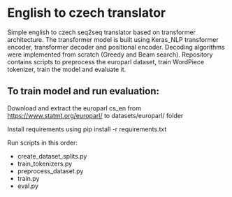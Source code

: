 # English to czech translator
Simple english to czech seq2seq translator based on transformer architecture. The transformer model is built using Keras_NLP transformer encoder, transformer decoder and positional encoder. Decoding algorithms were implemented from scratch (Greedy and Beam search). Repository contains scripts to preprocess the europarl dataset, train WordPiece tokenizer, train the model and evaluate it. 

## To train model and run evaluation:

Download and extract the europarl cs_en from https://www.statmt.org/europarl/ to datasets/europarl/ folder

Install requirements using pip install -r requirements.txt

Run scripts in this order:
- create_dataset_splits.py
- train_tokenizers.py
- preprocess_dataset.py
- train.py
- eval.py
